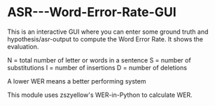 # ASR---Word-Error-Rate-GUI
This is an interactive GUI where you can enter some ground truth and hypothesis/asr-output to compute the Word Error Rate. It shows the evaluation.

N = total number of letter or words in a sentence
S = number of substitutions
I = number of insertions
D = number of deletions

A lower WER means a better performing system

This module uses zszyellow's WER-in-Python to calculate WER.
